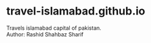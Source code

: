 # travel-islamabad.github.io

Travels  islamabad capital of pakistan.
<br>
Author: Rashid Shahbaz Sharif
